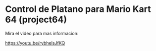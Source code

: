 # Control de Platano para Mario Kart 64 (project64)

Mira el video para mas informacion:

https://youtu.be/rybheIsJfKQ

